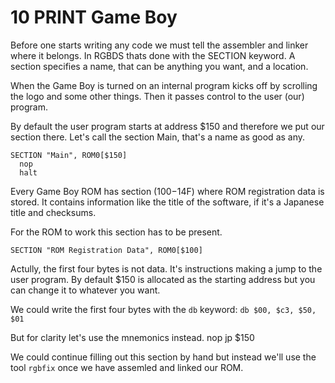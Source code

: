 # 10 PRINT Game Boy

Before one starts writing any code we must tell the assembler and linker where
it belongs. In RGBDS thats done with the SECTION keyword. A section specifies
a name, that can be anything you want, and a location.

When the Game Boy is turned on an internal program kicks off by scrolling the
logo and some other things. Then it passes control to the user (our) program.

By default the user program starts at address $150 and therefore we put our
section there. Let's call the section Main, that's a name as good as any.

```assembly
SECTION "Main", ROM0[$150]
  nop
  halt
```

Every Game Boy ROM has section ($100-$14F) where ROM registration data is
stored. It contains information like the title of the software, if it's a
Japanese title and checksums.

For the ROM to work this section has to be present.
```assembly
SECTION "ROM Registration Data", ROM0[$100]
```

Actully, the first four bytes is not data. It's instructions making a jump to
the user program. By default $150 is allocated as the starting address but
you can change it to whatever you want.

We could write the first four bytes with the `db` keyword:
`db $00, $c3, $50, $01`

But for clarity let's use the mnemonics instead.
  nop
  jp $150

We could continue filling out this section by hand but instead we'll use the
tool `rgbfix` once we have assemled and linked our ROM.

